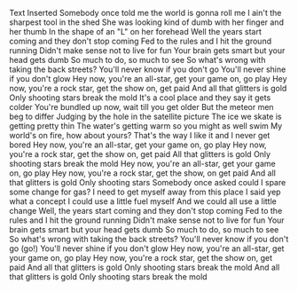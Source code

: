 Text Inserted
Somebody once told me the world is gonna roll me
I ain't the sharpest tool in the shed
She was looking kind of dumb with her finger and her thumb
In the shape of an "L" on her forehead
Well the years start coming and they don't stop coming
Fed to the rules and I hit the ground running
Didn't make sense not to live for fun
Your brain gets smart but your head gets dumb
So much to do, so much to see
So what's wrong with taking the back streets?
You'll never know if you don't go
You'll never shine if you don't glow
Hey now, you're an all-star, get your game on, go play
Hey now, you're a rock star, get the show on, get paid
And all that glitters is gold
Only shooting stars break the mold
It's a cool place and they say it gets colder
You're bundled up now, wait till you get older
But the meteor men beg to differ
Judging by the hole in the satellite picture
The ice we skate is getting pretty thin
The water's getting warm so you might as well swim
My world's on fire, how about yours?
That's the way I like it and I never get bored
Hey now, you're an all-star, get your game on, go play
Hey now, you're a rock star, get the show on, get paid
All that glitters is gold
Only shooting stars break the mold
Hey now, you're an all-star, get your game on, go play
Hey now, you're a rock star, get the show, on get paid
And all that glitters is gold
Only shooting stars
Somebody once asked could I spare some change for gas?
I need to get myself away from this place
I said yep what a concept
I could use a little fuel myself
And we could all use a little change
Well, the years start coming and they don't stop coming
Fed to the rules and I hit the ground running
Didn't make sense not to live for fun
Your brain gets smart but your head gets dumb
So much to do, so much to see
So what's wrong with taking the back streets?
You'll never know if you don't go (go!)
You'll never shine if you don't glow
Hey now, you're an all-star, get your game on, go play
Hey now, you're a rock star, get the show on, get paid
And all that glitters is gold
Only shooting stars break the mold
And all that glitters is gold
Only shooting stars break the mold
